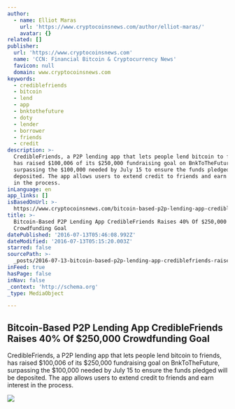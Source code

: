 ```yaml
---
author:
  - name: Elliot Maras
    url: 'https://www.cryptocoinsnews.com/author/elliot-maras/'
    avatar: {}
related: []
publisher:
  url: 'https://www.cryptocoinsnews.com'
  name: 'CCN: Financial Bitcoin & Cryptocurrency News'
  favicon: null
  domain: www.cryptocoinsnews.com
keywords:
  - crediblefriends
  - bitcoin
  - lend
  - app
  - bnktothefuture
  - doty
  - lender
  - borrower
  - friends
  - credit
description: >-
  CredibleFriends, a P2P lending app that lets people lend bitcoin to friends,
  has raised $100,006 of its $250,000 fundraising goal on BnkToTheFuture,
  surpassing the $100,000 needed by July 15 to ensure the funds pledged will be
  deposited. The app allows users to extend credit to friends and earn interest
  in the process.
inLanguage: en
app_links: []
isBasedOnUrl: >-
  https://www.cryptocoinsnews.com/bitcoin-based-p2p-lending-app-crediblefriends-raises-40-250000-crowdfunding-goal/
title: >-
  Bitcoin-Based P2P Lending App CredibleFriends Raises 40% Of $250,000
  Crowdfunding Goal
datePublished: '2016-07-13T05:46:08.992Z'
dateModified: '2016-07-13T05:15:20.003Z'
starred: false
sourcePath: >-
  _posts/2016-07-13-bitcoin-based-p2p-lending-app-crediblefriends-raises-40-of.md
inFeed: true
hasPage: false
inNav: false
_context: 'http://schema.org'
_type: MediaObject

---
```

<article style=""><h1>Bitcoin-Based P2P Lending App CredibleFriends Raises 40% Of $250,000 Crowdfunding Goal</h1><p>CredibleFriends, a P2P lending app that lets people lend bitcoin to friends, has raised $100,006 of its $250,000 fundraising goal on BnkToTheFuture, surpassing the $100,000 needed by July 15 to ensure the funds pledged will be deposited. The app allows users to extend credit to friends and earn interest in the process.</p><img src="https://www.cryptocoinsnews.com/wp-content/uploads/2016/01/growth-money-investment.jpg" /></article>